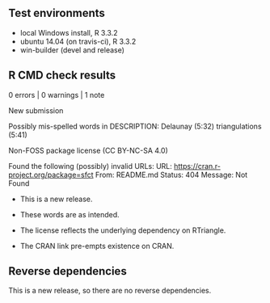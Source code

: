 ## Test environments
* local Windows install, R 3.3.2
* ubuntu 14.04 (on travis-ci), R 3.3.2
* win-builder (devel and release)

## R CMD check results

0 errors | 0 warnings | 1 note

New submission

Possibly mis-spelled words in DESCRIPTION:
  Delaunay (5:32)
  triangulations (5:41)
  
Non-FOSS package license (CC BY-NC-SA 4.0)

Found the following (possibly) invalid URLs:
  URL: https://cran.r-project.org/package=sfct
    From: README.md
    Status: 404
    Message: Not Found
    
* This is a new release.

* These words are as intended. 

* The license reflects the underlying dependency on RTriangle. 

* The CRAN link pre-empts existence on CRAN. 

## Reverse dependencies

This is a new release, so there are no reverse dependencies.



